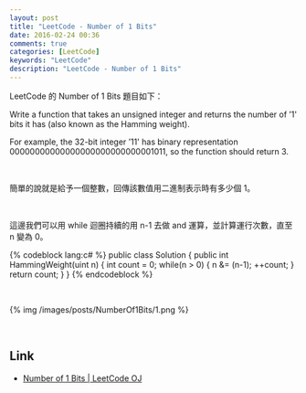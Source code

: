 ```yaml
---
layout: post
title: "LeetCode - Number of 1 Bits"
date: 2016-02-24 00:36
comments: true
categories: [LeetCode]
keywords: "LeetCode"
description: "LeetCode - Number of 1 Bits"
---
```


LeetCode 的 Number of 1 Bits 題目如下：  

Write a function that takes an unsigned integer and returns the number of ’1' bits it has (also known as the Hamming weight).  

For example, the 32-bit integer ’11' has binary representation 00000000000000000000000000001011, so the function should return 3.  


<!-- More -->

<br/>


簡單的說就是給予一個整數，回傳該數值用二進制表示時有多少個 1。  

<br/>


這邊我們可以用 while 迴圈持續的用 n-1 去做 and 運算，並計算運行次數，直至 n 變為 0。  

{% codeblock lang:c# %}
public class Solution {
    public int HammingWeight(uint n) {
         int count = 0;
         while(n > 0) {
             n &= (n-1);
             ++count;
         }
         return count;
    }
}
{% endcodeblock %}

<br/>


{% img /images/posts/NumberOf1Bits/1.png %}

<br/>

Link
----
* [Number of 1 Bits | LeetCode OJ](https://leetcode.com/problems/number-of-1-bits/)
